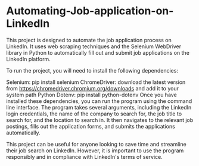 # Automating-Job-application-on-LinkedIn
This project is designed to automate the job application process on LinkedIn. It uses web scraping techniques and the Selenium WebDriver library in Python to automatically fill out and submit job applications on the LinkedIn platform.

To run the project, you will need to install the following dependencies:

Selenium: pip install selenium
ChromeDriver: download the latest version from https://chromedriver.chromium.org/downloads and add it to your system path
Python Dotenv: pip install python-dotenv
Once you have installed these dependencies, you can run the program using the command line interface. The program takes several arguments, including the LinkedIn login credentials, the name of the company to search for, the job title to search for, and the location to search in. It then navigates to the relevant job postings, fills out the application forms, and submits the applications automatically.

This project can be useful for anyone looking to save time and streamline their job search on LinkedIn. However, it is important to use the program responsibly and in compliance with LinkedIn's terms of service.
